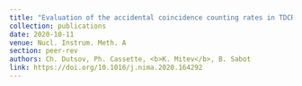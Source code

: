 ```yaml
---
title: "Evaluation of the accidental coincidence counting rates in TDCR counting"
collection: publications
date: 2020-10-11
venue: Nucl. Instrum. Meth. A
section: peer-rev
authors: Ch. Dutsov, Ph. Cassette, <b>K. Mitev</b>, B. Sabot
link: https://doi.org/10.1016/j.nima.2020.164292
---
```

